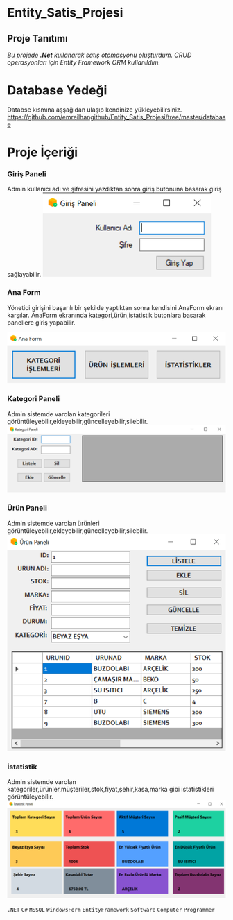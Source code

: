 # Entity_Satis_Projesi

## Proje Tanıtımı 

*Bu projede **.Net** kullanarak satış otomasyonu oluşturdum. CRUD operasyonları için Entity Framework ORM kullanıldım.*

# Database Yedeği #
Databse kısmına aşşağıdan ulaşıp kendinize yükleyebilirsiniz. https://github.com/emreilhangithub/Entity_Satis_Projesi/tree/master/database

# Proje İçeriği #

### Giriş Paneli
Admin kullanıcı adı ve şifresini yazdıktan sonra giriş butonuna basarak giriş sağlayabilir.
![GirisPaneli](https://github.com/emreilhangithub/Entity_Satis_Projesi/blob/master/images/GirisPaneli.png)

### Ana Form
Yönetici girişini başarılı bir şekilde yaptıktan sonra kendisini AnaForm ekranı karşılar.
AnaForm ekranında kategori,ürün,istatistik butonlara basarak panellere giriş yapabilir.

![AnaForm](https://github.com/emreilhangithub/Entity_Satis_Projesi/blob/master/images/AnaForm.png)

### Kategori Paneli
Admin sistemde varolan kategorileri görüntüleyebilir,ekleyebilir,güncelleyebilir,silebilir.
![KategoriPaneli](https://github.com/emreilhangithub/Entity_Satis_Projesi/blob/master/images/KategoriPaneli.png)

### Ürün Paneli
Admin sistemde varolan ürünleri görüntüleyebilir,ekleyebilir,güncelleyebilir,silebilir.
![UrunPaneli](https://github.com/emreilhangithub/Entity_Satis_Projesi/blob/master/images/UrunPaneli.png)

### İstatistik
Admin sistemde varolan kategoriler,ürünler,müşteriler,stok,fiyat,şehir,kasa,marka gibi istatistikleri görüntüleyebilir.
![IstatistikPaneli](https://github.com/emreilhangithub/Entity_Satis_Projesi/blob/master/images/IstatistikPaneli.png)

```.NET``` ```C#``` ```MSSQL```  ```WindowsForm``` ```EntityFramework``` ```Software``` ```Computer``` ```Programmer```